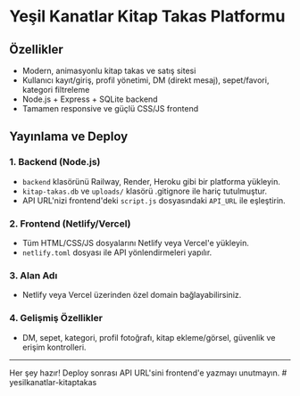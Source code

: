 # Yeşil Kanatlar Kitap Takas Platformu

## Özellikler
- Modern, animasyonlu kitap takas ve satış sitesi
- Kullanıcı kayıt/giriş, profil yönetimi, DM (direkt mesaj), sepet/favori, kategori filtreleme
- Node.js + Express + SQLite backend
- Tamamen responsive ve güçlü CSS/JS frontend

## Yayınlama ve Deploy

### 1. Backend (Node.js)
- `backend` klasörünü Railway, Render, Heroku gibi bir platforma yükleyin.
- `kitap-takas.db` ve `uploads/` klasörü .gitignore ile hariç tutulmuştur.
- API URL'nizi frontend'deki `script.js` dosyasındaki `API_URL` ile eşleştirin.

### 2. Frontend (Netlify/Vercel)
- Tüm HTML/CSS/JS dosyalarını Netlify veya Vercel'e yükleyin.
- `netlify.toml` dosyası ile API yönlendirmeleri yapılır.

### 3. Alan Adı
- Netlify veya Vercel üzerinden özel domain bağlayabilirsiniz.

### 4. Gelişmiş Özellikler
- DM, sepet, kategori, profil fotoğrafı, kitap ekleme/görsel, güvenlik ve erişim kontrolleri.

---
Her şey hazır! Deploy sonrası API URL'sini frontend'e yazmayı unutmayın.
#   y e s i l k a n a t l a r - k i t a p t a k a s  
 